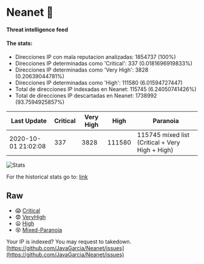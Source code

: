# Neanet :hocho:
#### Threat intelligence feed
#### The stats:

- Direcciones IP con mala reputacion analizadas: 1854737 (100%)
- Direcciones IP determinadas como 'Critical':  337 (0.0181696919833%)
- Direcciones IP determinadas como 'Very High':  3828 (0.20639044781%)
- Direcciones IP determinadas como 'High':  111580 (6.01594727447)
- Total de direcciones IP indexadas en Neanet:  115745 (6.24050741426%)
- Total de direcciones IP descartadas en Neanet:  1738992 (93.7594925857%)

| Last Update | Critical | Very High | High | Paranoia |
| --- | --- | --- | --- | --- |
| 2020-10-01 21:02:08 | 337 | 3828 | 111580 | 115745 mixed list (Critical + Very High + High)|

![Stats](https://docs.google.com/spreadsheets/d/e/2PACX-1vSnaNMIXVabIpDJjufMlzH7poXnshF3mgd8Is1g9ytUEzVsP5my4Trn8f-xkoLLQ38xpL3HtmUexLo6/pubchart?oid=501124687&format=image)

For the historical stats go to: [link](/stats.csv)
## Raw
- :scream: [Critical](https://raw.githubusercontent.com/JavaGarcia/Neanet/master/blacklists/neanet_critical.txt)
- :fearful: [VeryHigh](https://raw.githubusercontent.com/JavaGarcia/Neanet/master/blacklists/neanet_veryHigh.txtt)
- :frowning: [High](https://raw.githubusercontent.com/JavaGarcia/Neanet/master/blacklists/neanet_high.txt)
- :dizzy_face: [Mixed-Paranoia](https://raw.githubusercontent.com/JavaGarcia/Neanet/master/blacklists/neanet_all.txt)


Your IP is indexed? You may request to takedown. [https://github.com/JavaGarcia/Neanet/issues](https://github.com/JavaGarcia/Neanet/issues)






























































































































































































































































































































































































































































































































































































































































































































































































































































































































































































































































































































































































